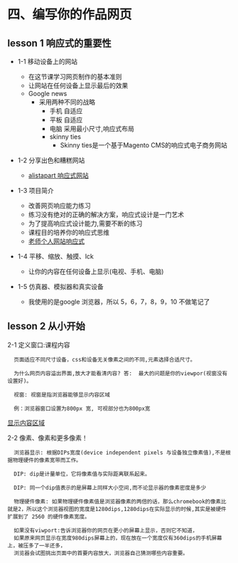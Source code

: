 # 四、编写你的作品网页

## lesson 1 响应式的重要性
 * 1-1 移动设备上的网站
   *  在这节课学习网页制作的基本准则
   *  让网站在任何设备上显示最后的效果
   * Google news
      * 采用两种不同的战略
         * 手机 自适应
         * 平板 自适应
         * 电脑 采用最小尺寸,响应式布局
         * skinny ties
            * Skinny ties是一个基于Magento CMS的响应式电子商务网站
   
  * 1-2 分享出色和糟糕网站
    * [alistapart 响应式网站](https://alistapart.com/)
   
  * 1-3 项目简介
    * 改善网页响应能力练习
    * 练习没有绝对的正确的解决方案，响应式设计是一门艺术
    * 为了提高响应式设计能力,需要不断的练习
    * 课程目的培养你的响应式思维
    * [老师个人网站响应式](https://hurtlingthrough.space/)
   
  * 1-4 平移、缩放、触摸、lck
    * 让你的内容在任何设备上显示(电视、手机、电脑)
 
 * 1-5 仿真器、模拟器和真实设备
    * 我使用的是google 浏览器，所以 5，6，7，8，9，10 不做笔记了
    
 
 ## lesson 2 从小开始
 
 2-1 定义窗口:课程内容
 
      页面适应不同尺寸设备，css和设备无关像素之间的不同,元素选择合适尺寸。 
     
      为什么网页内容溢出界面,放大才能看清内容? 答:  最大的问题是你的viewpor(视窗没有设置好)。
      
      视窗: 视窗是指浏览器能够显示内容区域
      
      例：浏览器窗口设置为800px 宽, 可视部分也为800px宽 
 
[显示内容区域](/image/lesson_2_1_view_port.png)

  2-2 像素、像素和更多像素！
      
      浏览器显示: 根据DIPs宽度(device independent pixels 与设备独立像素值),不是根据物理硬件的像素宽带而工作。
      
      DIP: dip是计量单位，它将像素值与实际距离联系起来。
      
      DIP: 同一个dip值表示的是屏幕上同样大小空间,而不论显示器的像素密度是多少
      
      物理硬件像素: 如果物理硬件像素值是浏览器像素的两倍的话，那么chromebook的像素比就是2，所以这个浏览器视图的宽度是1280dips,1280dips在实际显示的时候,其实是被硬件扩展到了 2560 的硬件像素宽度。
      
      如果没有viwport:告诉浏览器你的网页在更小的屏幕上显示，否则它不知道，
      如果原来网页显示在宽度980dips屏幕上的，现在放在一个宽度仅有360dips的手机屏幕上，被压多了一半还多，
      浏览器会试图挑出页面中的首要内容放大，浏览器自己猜测哪些内容重要。
      
      
 

